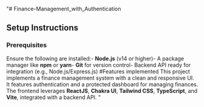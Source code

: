 "# Finance-Management_with_Authentication
## Setup Instructions
### Prerequisites
Ensure the following are installed:- **Node.js** (v14 or higher)- A package manager like **npm** or **yarn**- **Git** for version control- Backend API ready for integration (e.g., Node.js/Express.js) 
#Features implemented 
This project implements a finance management system with a clean and responsive UI. It features authentication and a protected dashboard for managing finances.
The frontend leverages **ReactJS**, **Chakra UI**, **Tailwind CSS**, **TypeScript**, and **Vite**, integrated with a backend API. " 
